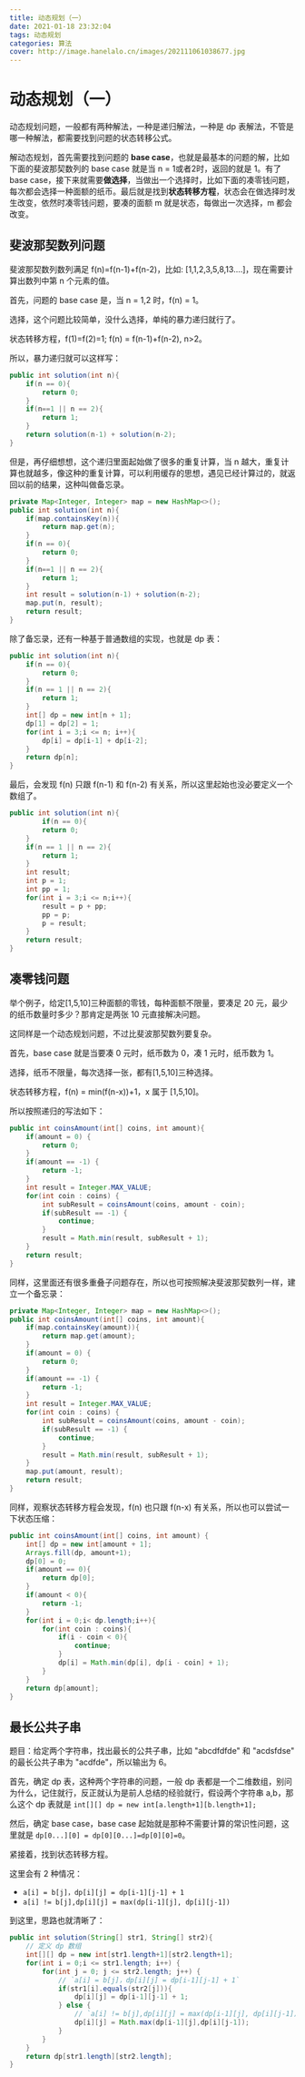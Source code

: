 ```yaml
---
title: 动态规划（一）
date: 2021-01-18 23:32:04
tags: 动态规划
categories: 算法
cover: http://image.hanelalo.cn/images/202111061038677.jpg
---
```


# 动态规划（一）

动态规划问题，一般都有两种解法，一种是递归解法，一种是 dp 表解法，不管是哪一种解法，都需要找到问题的状态转移公式。

解动态规划，首先需要找到问题的 **base case**，也就是最基本的问题的解，比如下面的斐波那契数列的 base case 就是当 n = 1或者2时，返回的就是 1。有了 base case，接下来就需要**做选择**，当做出一个选择时，比如下面的凑零钱问题，每次都会选择一种面额的纸币。最后就是找到**状态转移方程**，状态会在做选择时发生改变，依然时凑零钱问题，要凑的面额 m 就是状态，每做出一次选择，m 都会改变。

## 斐波那契数列问题

斐波那契数列数列满足 f(n)=f(n-1)+f(n-2)，比如: [1,1,2,3,5,8,13....]，现在需要计算出数列中第 n 个元素的值。

首先，问题的 base case 是，当 n = 1,2 时，f(n) = 1。

选择，这个问题比较简单，没什么选择，单纯的暴力递归就行了。

状态转移方程，f(1)=f(2)=1; f(n) = f(n-1)+f(n-2), n>2。

所以，暴力递归就可以这样写：

```java
public int solution(int n){
    if(n == 0){
        return 0;
    }
    if(n==1 || n == 2){
        return 1;
    }
    return solution(n-1) + solution(n-2);
}
```

但是，再仔细想想，这个递归里面起始做了很多的重复计算，当 n 越大，重复计算也就越多，像这种的重复计算，可以利用缓存的思想，遇见已经计算过的，就返回以前的结果，这种叫做备忘录。

```java
private Map<Integer, Integer> map = new HashMap<>();
public int solution(int n){
	if(map.containsKey(n)){
        return map.get(n);
    }
    if(n == 0){
        return 0;
    }
    if(n==1 || n == 2){
        return 1;
    }
    int result = solution(n-1) + solution(n-2);
    map.put(n, result);
    return result;
}
```

除了备忘录，还有一种基于普通数组的实现，也就是 dp 表：

```java
public int solution(int n){
    if(n == 0){
        return 0;
    }
    if(n == 1 || n == 2){
        return 1;
    }
    int[] dp = new int[n + 1];
    dp[1] = dp[2] = 1;
    for(int i = 3;i <= n; i++){
        dp[i] = dp[i-1] + dp[i-2];
    }
    return dp[n];
}
```

最后，会发现 f(n) 只跟 f(n-1) 和 f(n-2) 有关系，所以这里起始也没必要定义一个数组了。

```java
public int solution(int n){
        if(n == 0){
        return 0;
    }
    if(n == 1 || n == 2){
        return 1;
    }
    int result;
    int p = 1;
    int pp = 1;
	for(int i = 3;i <= n;i++){
        result = p + pp;
        pp = p;
        p = result;
    }
    return result;
}
```

## 凑零钱问题

举个例子，给定[1,5,10]三种面额的零钱，每种面额不限量，要凑足 20 元，最少的纸币数量时多少？那肯定是两张 10 元直接解决问题。

这同样是一个动态规划问题，不过比斐波那契数列要复杂。

首先，base case 就是当要凑 0 元时，纸币数为 0，凑 1 元时，纸币数为 1。

选择，纸币不限量，每次选择一张，都有[1,5,10]三种选择。

状态转移方程，f(n) = min(f(n-x))+1，x 属于 [1,5,10]。

所以按照递归的写法如下：	

```java
public int coinsAmount(int[] coins, int amount){
    if(amount = 0) {
        return 0;
    }
    if(amount == -1) {
        return -1;
    }
    int result = Integer.MAX_VALUE;
    for(int coin : coins) {
        int subResult = coinsAmount(coins, amount - coin);
        if(subResult == -1) {
            continue;
        }
        result = Math.min(result, subResult + 1);
    }
    return result;
}
```

同样，这里面还有很多重叠子问题存在，所以也可按照解决斐波那契数列一样，建立一个备忘录：

```java
private Map<Integer, Integer> map = new HashMap<>();
public int coinsAmount(int[] coins, int amount){
    if(map.containsKey(amount)){
        return map.get(amount);
    }
    if(amount = 0) {
        return 0;
    }
    if(amount == -1) {
        return -1;
    }
    int result = Integer.MAX_VALUE;
    for(int coin : coins) {
        int subResult = coinsAmount(coins, amount - coin);
        if(subResult == -1) {
            continue;
        }
        result = Math.min(result, subResult + 1);
    }
    map.put(amount, result);
    return result;
}
```

同样，观察状态转移方程会发现，f(n) 也只跟 f(n-x) 有关系，所以也可以尝试一下状态压缩：

```java
public int coinsAmount(int[] coins, int amount) {
    int[] dp = new int[amount + 1];
    Arrays.fill(dp, amount+1);
    dp[0] = 0;
    if(amount == 0){
        return dp[0];
    }
    if(amount < 0){
        return -1;
    }
    for(int i = 0;i< dp.length;i++){
        for(int coin : coins){
            if(i - coin < 0){
                continue;
            }
            dp[i] = Math.min(dp[i], dp[i - coin] + 1);
        }
    }
    return dp[amount];
}
```

## 最长公共子串

题目：给定两个字符串，找出最长的公共子串，比如 "abcdfdfde" 和 "acdsfdse" 的最长公共子串为 "acdfde"，所以输出为 6。

首先，确定 dp 表，这种两个字符串的问题，一般 dp 表都是一个二维数组，别问为什么，记住就行，反正就认为是前人总结的经验就行，假设两个字符串 a,b，那么这个 dp 表就是 `int[][] dp = new int[a.length+1][b.length+1];`

然后，确定 base case，base case 起始就是那种不需要计算的常识性问题，这里就是 `dp[0...][0] = dp[0][0...]=dp[0][0]=0`。

紧接着，找到状态转移方程。

这里会有 2 种情况：

* `a[i] = b[j]，dp[i][j] = dp[i-1][j-1] + 1`
* `a[i] != b[j],dp[i][j] = max(dp[i-1][j], dp[i][j-1])`

到这里，思路也就清晰了：

```java
public int solution(String[] str1, String[] str2){
    // 定义 dp 数组
    int[][] dp = new int[str1.length+1][str2.length+1];
    for(int i = 0;i <= str1.length; i++) {
        for(int j = 0; j <= str2.length; j++) {
            // `a[i] = b[j]，dp[i][j] = dp[i-1][j-1] + 1`
            if(str1[i].equals(str2[j])){
                dp[i][j] = dp[i-1][j-1] + 1;
            } else {
                // `a[i] != b[j],dp[i][j] = max(dp[i-1][j], dp[i][j-1])`
                dp[i][j] = Math.max(dp[i-1][j],dp[i][j-1]);
            }
        }
    }
    return dp[str1.length][str2.length];
}
```
